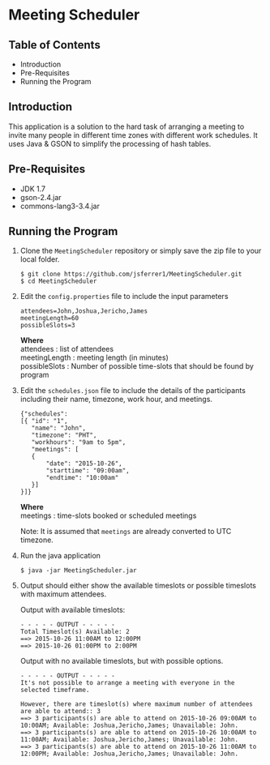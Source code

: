 # Meeting Scheduler

## Table of Contents

* Introduction
* Pre-Requisites
* Running the Program


## Introduction

This application is a solution to the hard task of arranging a meeting to invite many people in different time zones with different work schedules. It uses Java & GSON to simplify the processing of hash tables.


## Pre-Requisites

  - JDK 1.7
  - gson-2.4.jar
  - commons-lang3-3.4.jar

## Running the Program

  1. Clone the `MeetingScheduler` repository or simply save the zip file to your local folder.
  
     ```
	 $ git clone https://github.com/jsferrer1/MeetingScheduler.git
     $ cd MeetingScheduler
     ```

  2. Edit the `config.properties` file to include the input parameters  
     
     ```
     attendees=John,Joshua,Jericho,James
     meetingLength=60
     possibleSlots=3
     ```
     
     **Where**  
     attendees : list of attendees  
     meetingLength : meeting length (in minutes)  
     possibleSlots : Number of possible time-slots that should be found by program  

  3. Edit the `schedules.json` file to include the details of the participants including their name, timezone, work hour, and meetings.  

	 ```
	 {"schedules":
	 [{	"id": "1",
	 	"name": "John",
	 	"timezone": "PHT",
	 	"workhours": "9am to 5pm",
	 	"meetings": [
	    { 
	 		"date": "2015-10-26",
	 		"starttime": "09:00am",
	 		"endtime": "10:00am"
	 	}]
	 }]}
	 ```
     
     **Where**  
     meetings : time-slots booked or scheduled meetings
     
     Note: It is assumed that `meetings` are already converted to UTC timezone.  
     
     
  4. Run the java application  
  
     ```
     $ java -jar MeetingScheduler.jar
     ``` 
    
  5. Output should either show the available timeslots or possible timeslots with maximum attendees.

	 Output with available timeslots:
  
     ```
     - - - - - OUTPUT - - - - -
	 Total Timeslot(s) Available: 2
	 ==> 2015-10-26 11:00AM to 12:00PM
	 ==> 2015-10-26 01:00PM to 2:00PM  
     ```

	 Output with no available timeslots, but with possible options. 
    
	 ```
	 - - - - - OUTPUT - - - - -
	 It's not possible to arrange a meeting with everyone in the selected timeframe.

	 However, there are timeslot(s) where maximum number of attendees are able to attend:: 3
	 ==> 3 participants(s) are able to attend on 2015-10-26 09:00AM to 10:00AM; Available: Joshua,Jericho,James; Unavailable: John.
	 ==> 3 participants(s) are able to attend on 2015-10-26 10:00AM to 11:00AM; Available: Joshua,Jericho,James; Unavailable: John.
	 ==> 3 participants(s) are able to attend on 2015-10-26 11:00AM to 12:00PM; Available: Joshua,Jericho,James; Unavailable: John.
	 ```